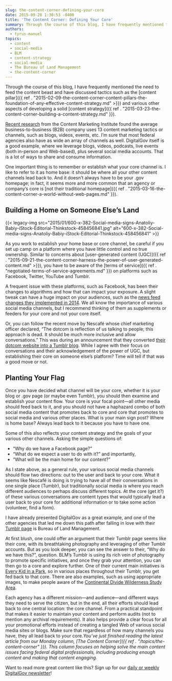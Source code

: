 ```yaml
---
slug: the-content-corner-defining-your-core
date: 2015-09-28 1:30:53 -0400
title: 'The Content Corner: Defining Your Core'
summary: Through the course of this blog, I have frequently mentioned the need to feed the content beast and have discussed tactics such as the content pillar and various other aspects of developing a solid content strategy. Recent research from the Content Marketing Institute found the average business-to-business (B2B) company uses 13 content marketing tactics or
authors:
  - tyrus-manuel
topics:
  - content
  - social-media
  - BLM
  - content-strategy
  - social-media
  - The Bureau of Land Management
  - the-content-corner
---
```


Through the course of this blog, I have frequently mentioned the need to feed the content beast and have discussed tactics such as the [content pillar]({{ ref . "2015-02-09-the-content-corner-content-pillars-the-foundation-of-any-effective-content-strategy.md" >}}) and various other aspects of developing a solid [content strategy]({{ ref . "2015-03-23-the-content-corner-building-a-content-strategy.md" }}).

[Recent research](http://contentmarketinginstitute.com/2015/09/simple-content-marketing-model/) from the Content Marketing Institute found the average business-to-business (B2B) company uses 13 content marketing tactics or channels, such as blogs, videos, events, etc. I&#8217;m sure that most federal agencies also have as wide an array of channels as well. DigitalGov itself is a good example, where we leverage blogs, videos, podcasts, live events (both in-person and Web-based), plus several social media accounts. That is a lot of ways to share and consume information.

One important thing is to remember or establish what your core channel is. I like to refer to it as home base: it should be where all your other content channels lead back to. And it doesn&#8217;t always have to be your .gov homepage; in fact, it seems more and more common that an agency or company&#8217;s core is [not their traditional homepage]({{ ref . "2015-03-16-the-content-corner-a-world-without-web-pages.md" }}).

## Building a Home on Someone Else&#8217;s Land

{{< legacy-img src="2015/01/600-x-382-Social-media-signs-Anatoliy-Babiy-iStock-Editorial-Thinkstock-458456841.jpg" alt="600-x-382-Social-media-signs-Anatoliy-Babiy-iStock-Editorial-Thinkstock-458456841" >}}

As you work to establish your home base or core channel, be careful if you set up camp on a platform where you have little control and no true ownership. Similar to concerns about [user-generated content (UGC)]({{ ref . "2015-09-21-the-content-corner-harness-the-power-of-user-generated-content.md" >}}), you have to be aware of the [terms of service]({{ ref . "negotiated-terms-of-service-agreements.md" }}) on platforms such as Facebook, Twitter, YouTube and Tumblr.

A frequent issue with these platforms, such as Facebook, has been their changes to algorithms and how that can impact your exposure. A slight tweak can have a huge impact on your audiences, such as the [news feed changes they implemented in 2014](http://mashable.com/2014/04/16/news-feed-changes). We all know the importance of various social media channels, but I recommend thinking of them as supplements or feeders for your core and not your core itself.

Or, you can follow the recent move by Nescafé whose chief marketing officer declared, &#8220;The dotcom is reflection of us talking to people; this approach is dead. It should be much more inclusive and allow conversations.&#8221; This was during an announcement that they converted [their dotcom website into a Tumblr blog](http://www.theverge.com/2015/9/15/9329287/nescafe-tumblr-brand-website). While I agree with their focus on conversations and their acknowledgement of the power of UGC, but establishing their core on someone else&#8217;s platform? Time will tell if that was a good move or not.

## Planting Your Flag

Once you have decided what channel will be your core, whether it is your blog or .gov page (or maybe even Tumblr), you should then examine and establish your content flow. Your core is your focal point—all other media should feed back to it, and you should not have a haphazard combo of both social media content that promotes back to core and core that promotes to social media and various other places. What is your main sign post? Where is home base? Always lead back to it because you have to have one.

Some of this also reflects your content strategy and the goals of your various other channels. Asking the simple questions of:

  * &#8220;Why do we have a Facebook page?&#8221;
  * &#8220;What do we expect a user to do with it?&#8221; and importantly,
  * &#8220;What will be the main home for our content?&#8221;

As I state above, as a general rule, your various social media channels should flow two directions: out to the user and back to your core. What it seems like Nescafé is doing is trying to have all of their conversations in one single place (Tumblr), but traditionally social media is where you reach different audiences to perhaps discuss different topics. At the core (get it?) of these various conversations are content types that would typically lead a user back to your core for additional information or to take some action (volunteer, find a form).

I have already presented DigitalGov as a great example, and one of the other agencies that led me down this path after falling in love with their [Tumblr page](http://mypubliclands.tumblr.com/) is Bureau of Land Management.

At first blush, one could offer an argument that their Tumblr page seems like their core, with its breathtaking photography and leveraging of other Tumblr accounts. But as you look deeper, you can see the answer to their, &#8220;Why do we have this?&#8221;, question. BLM&#8217;s Tumblr is using its rich vein of photography to promote specific initiatives, and once they grab your attention, you can then go to a core and explore further. One of their current main initiatives is [Every Kid in a Park](https://www.everykidinapark.gov/), so in various places throughout their Tumblr, you get fed back to that core. There are also examples, such as using appropriate images, to make people aware of the [Continental Divide Wilderness Study Area](http://www.blm.gov/nm/st/en/prog/blm_special_areas/wilderness_and_wsas/wilderness_study_areas/wilderness_study_areas/Continental_Divide_WSA.html).

Each agency has a different mission—and audience—and different ways they need to serve the citizen, but in the end, all their efforts should lead back to one central location: the core channel. From a practical standpoint that makes it easier to maintain your content and perform audits (not to mention any archival requirements). It also helps provide a clear focus for all your promotional efforts instead of creating a tangled Web of various social media sites or blogs. Make sure that regardless of how many channels you have, they all lead back to your core._You’ve just finished reading the latest article from our Monday column, [The Content Corner]({{ ref . "/topics/the-content-corner" }}). This column focuses on helping solve the main content issues facing federal digital professionals, including producing enough content and making that content engaging._

Want to read more great content like this? Sign up for our [daily or weekly DigitalGov newsletter](https://public.govdelivery.com/accounts/USHOWTO/subscriber/new)!